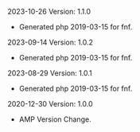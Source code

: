 2023-10-26 Version: 1.1.0
- Generated php 2019-03-15 for fnf.

2023-09-14 Version: 1.0.2
- Generated php 2019-03-15 for fnf.

2023-08-29 Version: 1.0.1
- Generated php 2019-03-15 for fnf.

2020-12-30 Version: 1.0.0
- AMP Version Change.

